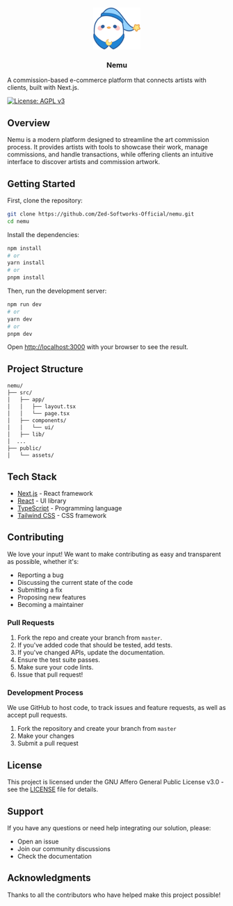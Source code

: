 <p align="center">
  <a href="https://nemu.art">
    <img src="https://raw.githubusercontent.com/Zed-Softworks-Official/nemu/refs/heads/master/public/logos/icon.png?token=GHSAT0AAAAAACZJ6TEECWLHTOXBY5MCBS5IZZF4MUQ" height="96">
  </a>
</p>

<h3 align="center">Nemu</h3>

A commission-based e-commerce platform that connects artists with clients, built with Next.js.

[![License: AGPL v3](https://img.shields.io/badge/License-AGPL%20v3-blue.svg)](https://www.gnu.org/licenses/agpl-3.0)

## Overview

Nemu is a modern platform designed to streamline the art commission process. It provides artists with tools to showcase their work, manage commissions, and handle transactions, while offering clients an intuitive interface to discover artists and commission artwork.

## Getting Started

First, clone the repository:

```bash
git clone https://github.com/Zed-Softworks-Official/nemu.git
cd nemu
```

Install the dependencies:

```bash
npm install
# or
yarn install
# or
pnpm install
```

Then, run the development server:

```bash
npm run dev
# or
yarn dev
# or
pnpm dev
```

Open [http://localhost:3000](http://localhost:3000) with your browser to see the result.

## Project Structure

```
nemu/
├── src/
│   ├── app/
│   │   ├── layout.tsx
│   │   └── page.tsx
│   ├── components/
│   │   └── ui/
│   ├── lib/
│  ...
├── public/
│   └── assets/
```

## Tech Stack

-   [Next.js](https://nextjs.org/) - React framework
-   [React](https://reactjs.org/) - UI library
-   [TypeScript](https://www.typescriptlang.org/) - Programming language
-   [Tailwind CSS](https://tailwindcss.com/) - CSS framework

## Contributing

We love your input! We want to make contributing as easy and transparent as possible, whether it's:

-   Reporting a bug
-   Discussing the current state of the code
-   Submitting a fix
-   Proposing new features
-   Becoming a maintainer

### Pull Requests

1. Fork the repo and create your branch from `master`.
2. If you've added code that should be tested, add tests.
3. If you've changed APIs, update the documentation.
4. Ensure the test suite passes.
5. Make sure your code lints.
6. Issue that pull request!

### Development Process

We use GitHub to host code, to track issues and feature requests, as well as accept pull requests.

1. Fork the repository and create your branch from `master`
2. Make your changes
3. Submit a pull request

## License

This project is licensed under the GNU Affero General Public License v3.0 - see the [LICENSE](LICENSE) file for details.

## Support

If you have any questions or need help integrating our solution, please:

-   Open an issue
-   Join our community discussions
-   Check the documentation

## Acknowledgments

Thanks to all the contributors who have helped make this project possible!
